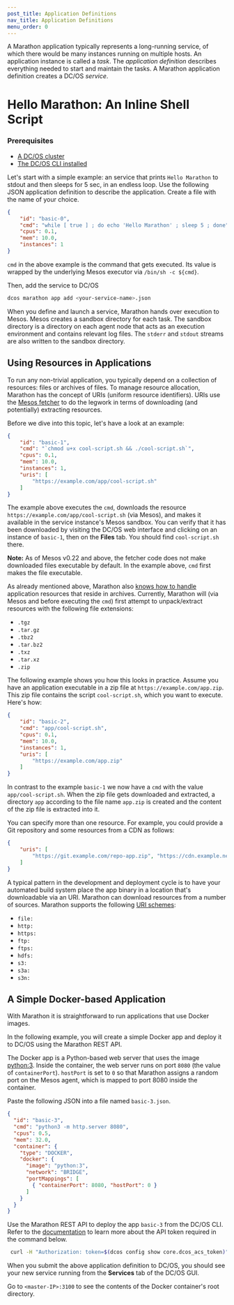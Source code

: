 ```yaml
---
post_title: Application Definitions
nav_title: Application Definitions
menu_order: 0
---
```


A Marathon application typically represents a long-running service, of which there would be many instances running on multiple hosts. An application instance is called a *task*. The *application definition* describes everything needed to start and maintain the tasks. A Marathon application definition creates a DC/OS _service_.

# Hello Marathon: An Inline Shell Script

### Prerequisites
- [A DC/OS cluster](/docs/1.8/administration/installing/)
- [The DC/OS CLI installed](/docs/1.8/usage/cli/install/)

Let's start with a simple example: an service that prints `Hello Marathon` to stdout and then sleeps for 5 sec, in an endless loop.
Use the following JSON application definition to describe the application. Create a file with the name of your choice. 

```json
{
    "id": "basic-0", 
    "cmd": "while [ true ] ; do echo 'Hello Marathon' ; sleep 5 ; done",
    "cpus": 0.1,
    "mem": 10.0,
    "instances": 1
}
```

`cmd` in the above example is the command that gets executed. Its value is wrapped by the underlying Mesos executor via `/bin/sh -c ${cmd}`.

Then, add the service to DC/OS

```bash
dcos marathon app add <your-service-name>.json
```

When you define and launch a service, Marathon hands over execution to Mesos. Mesos creates a sandbox directory for each task. The sandbox directory is a directory on each agent node that acts as an execution environment and contains relevant log files. The `stderr` and `stdout` streams are also written to the sandbox directory.

## Using Resources in Applications

To run any non-trivial application, you typically depend on a collection of resources: files or archives of files. To manage resource allocation, Marathon has the concept of URIs (uniform resource identifiers). URIs use the [Mesos fetcher](http://mesos.apache.org/documentation/latest/fetcher/) to do the legwork in terms of downloading (and potentially) extracting resources.

Before we dive into this topic, let's have a look at an example:

```json
{
    "id": "basic-1", 
    "cmd": "`chmod u+x cool-script.sh && ./cool-script.sh`",
    "cpus": 0.1,
    "mem": 10.0,
    "instances": 1,
    "uris": [
        "https://example.com/app/cool-script.sh"
    ]
}
```

The example above executes the `cmd`, downloads the resource `https://example.com/app/cool-script.sh` (via Mesos), and makes it available in the service instance's Mesos sandbox. You can verify that it has been downloaded by visiting the DC/OS web interface and clicking on an instance of `basic-1`, then on the **Files** tab. You should find `cool-script.sh` there.

**Note:** As of Mesos v0.22 and above, the fetcher code does not make downloaded files executable by default. In the example above, `cmd` first makes the file executable.

As already mentioned above, Marathon also [knows how to handle](https://github.com/mesosphere/marathon/blob/master/src/main/scala/mesosphere/mesos/TaskBuilder.scala) application resources that reside in archives. Currently, Marathon will (via Mesos and before executing the `cmd`) first attempt to unpack/extract resources with the following file extensions:

* `.tgz`
* `.tar.gz`
* `.tbz2`
* `.tar.bz2`
* `.txz`
* `.tar.xz`
* `.zip`

The following example shows you how this looks in practice. Assume you have an application executable in a zip file at `https://example.com/app.zip`. This zip file contains the script `cool-script.sh`, which you want to execute. Here's how:

```json
{
    "id": "basic-2", 
    "cmd": "app/cool-script.sh",
    "cpus": 0.1,
    "mem": 10.0,
    "instances": 1,
    "uris": [
        "https://example.com/app.zip"
    ]
}
```

In contrast to the example `basic-1` we now have a `cmd` with the value `app/cool-script.sh`. When the zip file gets downloaded and extracted, a directory `app` according to the file name `app.zip` is created and the content of the zip file is extracted into it.

You can specify more than one resource. For example, you could provide a Git repository and some resources from a CDN as follows:

```json
{
    "uris": [
        "https://git.example.com/repo-app.zip", "https://cdn.example.net/my-file.jpg", "https://cdn.example.net/my-other-file.css"
    ]
}
```

A typical pattern in the development and deployment cycle is to have your automated build system place the app binary in a location that's downloadable via an URI. Marathon can download resources from a number of sources. Marathon supports the following [URI schemes](http://tools.ietf.org/html/rfc3986#section-3.1):

* `file:`
* `http:`
* `https:`
* `ftp:`
* `ftps:`
* `hdfs:`
* `s3:`
* `s3a:`
* `s3n:`

## A Simple Docker-based Application

With Marathon it is straightforward to run applications that use Docker images.

In the following example, you will create a simple Docker app and deploy it to DC/OS using the Marathon REST API.

The Docker app is a Python-based web server that uses the image [python:3](https://registry.hub.docker.com/_/python/). Inside the container, the web server runs on port `8080` (the value of `containerPort`). `hostPort` is set to `0` so that Marathon assigns a random port on the Mesos agent, which is mapped to port 8080 inside the container.

Paste the following JSON into a file named `basic-3.json`.

```json
{
  "id": "basic-3",
  "cmd": "python3 -m http.server 8080",
  "cpus": 0.5,
  "mem": 32.0,
  "container": {
    "type": "DOCKER",
    "docker": {
      "image": "python:3",
      "network": "BRIDGE",
      "portMappings": [
        { "containerPort": 8080, "hostPort": 0 }
      ]
    }
  }
}
```

Use the Marathon REST API to deploy the app `basic-3` from the DC/OS CLI. Refer to the [documentation](/docs/1.9/administration/id-and-access-mgt/iam-api/) to learn more about the API token required in the command below.

```sh
 curl -H "Authorization: token=$(dcos config show core.dcos_acs_token)" -X POST <master-IP>/service/marathon/v2/apps -d @basic-3.json -H "Content-type: application/json"
```

When you submit the above application definition to DC/OS, you should see your new service running from the **Services** tab of the DC/OS GUI.

Go to `<master-IP>:3100` to see the contents of the Docker container's root directory.